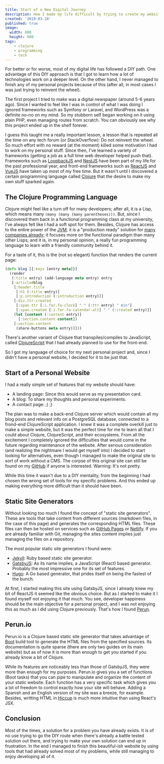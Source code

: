 ```yaml
---
title: Start of a New Digital Journey
description: How I made my life difficult by trying to create my website from scratch
created: '2019-03-18'
published: true
image:
  width: 800
  height: 600
tags:
    - clojure
    - programming
    - tech
---
```


For better or for worse, most of my digital life has followed a DIY path. One advantage of this DIY approach is that I got to learn how a lot of technologies work on a deeper level. On the other hand, I never managed to finish any of my personal projects because of this (after all, in most cases I was just trying to reinvent the wheel).

The first project I tried to make was a digital newspaper (around 5-6 years ago). Since I wanted to feel like I was in control of what I was doing I ignored frameworks such as Symfony or Laravel, and WordPress was a definite no-no on my mind. So my stubborn self began working on it using plain PHP, even managing routes from scratch. You can obviously see why this project ended up in the shelf forever.

I guess this taught me a really important lesson, a lesson that is repeated all the time on any tech forum (or StackOverflow): Do not reinvent the wheel. So much effort with no reward (at the moment) killed some motivation I had to work on my personal stuff. Since then, I've learned a variety of frameworks (getting a job as a full time web developer helped push that). Frameworks such as [LoopbackJS](https://loopback.io) and [NestJS](https://nestjs.com) have been part of my life for the past professional year, and front-end frameworks such as [ReactJS](https://reactjs.org) and [VueJS](https://vuejs.org) have taken up most of my free time. But it wasn't until I discovered a certain programming language called [Clojure](https://clojure.org) that the desire to make my own stuff sparked again.

## The Clojure Programming Language

Clojure might feel like a turn off for many developers; after all, it is a Lisp, which means many `(many (many (many parentheses)))`. But, since I discovered them back in a functional programming class at my university, I've always felt like I had a soft spot for them. Besides, Clojure has access to the entire power of the [JVM](https://clojure.org/reference/java_interop); it is a "production ready" solution for [many companies already](https://clojure.org/community/companies); it focuses more on the functional paradigm than many other Lisps; and it is, in my personal opinion, a really fun programming language to learn with a friendly community behind it.

For a taste of it, this is the (not so elegant) function that renders the current page:

```clojure
(defn blog [{:keys [entry meta]}]
  (render
   (:title entry) (add-language meta entry) entry
   [:article#blog
    [:header.title
     [:h1 (:title entry)]
     [:p.introduction (:introduction entry)]]
    [:div.ttr-created
     [:span.ttr [:i.far.fa-clock] " " (:ttr entry) " min"]
     [:span.created [:i.far.fa-calendar-alt] " " (:created entry)]]
    (let [content (:content entry)]
      [:section.content content])
    [:section.content
     (share-buttons meta entry)]]))
```

There's another variant of Clojure that transpiles/compiles to JavaScript, called [ClojureScript](https://clojurescript.org) that I had already planned to use for the front-end.

So I got my language of choice for my next personal project and, since I didn't have a personal website, I decided for it to be just that.

## Start of a Personal Website

I had a really simple set of features that my website should have:

- A landing page: Since this would serve as my presentation card.
- A blog: To share my thoughts and personal experiments.
- A contact page: ;) ;)

The plan was to make a back-end Clojure server which would contain all my blog posts and relevant info on a PostgreSQL database, connected to a frond-end ClojureScript application. I knew it was a complete overkill just to make a simple website, but it was the perfect time for me to learn all that I could about Clojure, ClojureScript, and their ecosystems. From all the excitement I completely ignored the difficulties that would come in the future regarding maintenance of the website. After serious consideration (and realizing the nightmare I would get myself into) I decided to start looking for alternatives, even though I managed to make the original site to sort of work without a CMS. The corpse of this original site can still be found on my [GitHub](https://github.com/pablo-abc/old-personal-site) if anyone is interested. Warning: It's not pretty.

While this time it wasn't due to a DIY mentality, from the beginning I had chosen the wrong set of tools for my specific problems. And this ended up making everything more difficult than it should have been.

## Static Site Generators

Without looking too much I found the concept of "static site generators". These are tools that take content from different sources (markdown files, in the case of this page) and generates the corresponding HTML files. These files can then be hosted on services such as [GitHub Pages](https://pages.github.com) or [Netlify](https://www.netlify.com). If you are already familiar with Git, managing the sites content implies just managing the files on a repository.

The most popular static site generators I found were:

- [Jekyll](https://jekyllrb.com): Ruby based static site generator.
- [GatsbyJS](https://www.gatsbyjs.org): As its name implies, a JavaScript (React) based generator. Probably the most impressive one for its set of features.
- [Hugo](https://gohugo.io): A Go based generator, that prides itself on being the fastest of the bunch.

At first, I started making this site using GatsbyJS, since I already knew my bit of ReactJS it seemed like the obvious choice. But as I started to make it I found myself not enjoying it that much. You see, developer happiness should be the main objective for a personal project, and I was not enjoying this as much as I did using Clojure previously. That's how I found [Perun](https://perun.io).

## Perun.io

Perun.io is a Clojure based static site generator that takes advantage of [Boot](https://boot-clj.com) build tool to generate the HTML files from the specified sources. Its documentation is quite sparse (there are only two guides on its main website) but as of now it is more than enough to get you started if you already know a bit of Clojure.

While its features are noticeably less than those of GatsbyJS, they were more than enough for my purposes. Perun.io gives you a set of functions (Boot tasks) that you can pipe to manipulate and organize the content of your static website. Each function has a very specific task which gives you a lot of freedom to control exactly how your site will behave. Adding a Spanish and an English version of my site was a breeze, for example. Besides, writting HTML in [Hiccup](https://github.com/weavejester/hiccup) is much more intuitive than using React's JSX.

## Conclusion

Most of the times, a solution for a problem you have already exists. It is of no use trying to go the DIY route when there's already a battle tested solution out there, and trying to make your own solution can end up in frustration. In the end I managed to finish this beautiful-ish website by using tools that had already solved most of my problems, while still managing to enjoy developing all of it.

